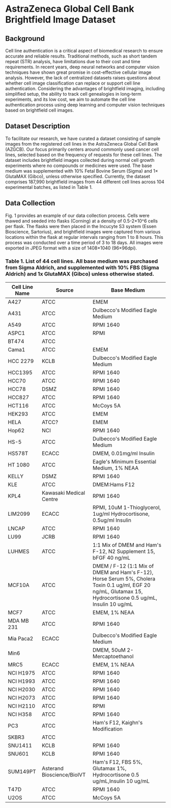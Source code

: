 # AstraZeneca Global Cell Bank Brightfield Image Dataset 
## Background 
Cell line authentication is a critical aspect of biomedical research to ensure accurate and reliable results. Traditional methods, such as short tandem repeat (STR) analysis, have limitations due to their cost and time requirements. In recent years, deep neural networks and computer vision techniques have shown great promise in cost-effective cellular image analysis. However, the lack of centralized datasets raises questions about whether cell image classification can replace or support cell line authentication. Considering the advantages of brightfield imaging, including simplified setup, the ability to track cell genealogies in long-term experiments, and its low cost, we aim to automate the cell line authentication process using deep learning and computer vision techniques based on brightfield cell images.

## Dataset Description 
To facilitate our research, we have curated a dataset consisting of sample images from the registered cell lines in the AstraZeneca Global Cell Bank (AZGCB). Our focus primarily centers around commonly used cancer cell lines, selected based on the frequency of requests for these cell lines. The dataset includes brightfield images collected during normal cell growth experiments where no compounds or medicines were used. The base medium was supplemented with 10% Fetal Bovine Serum (Sigma) and 1× GlutaMAX (Gibco), unless otherwise specified. Currently, the dataset comprises 187,990 brightfield images from 44 different cell lines across 104 experimental batches, as listed in Table 1.


## Data Collection 
Fig. 1 provides an example of our data collection process. Cells were thawed and seeded into flasks (Corning) at a density of 0.5-2×10^6 cells per flask. The flasks were then placed in the Incucyte S3 system (Essen Bioscience, Sartorius), and brightfield images were captured from various locations within the flask at regular intervals ranging from 1 to 8 hours. This process was conducted over a time period of 3 to 18 days. All images were exported in JPEG format with a size of 1408×1040 (96×96dpi).


### Table 1.  List of 44 cell lines. All base medium was purchased from Sigma Aldrich, and supplemented with 10% FBS (Sigma Aldrich) and 1x GlutaMAX (Gibco) unless otherwise stated.
|     Cell Line Name    |     Source                        |     Base Medium                                                                                                                                                         |
|-----------------------|-----------------------------------|-------------------------------------------------------------------------------------------------------------------------------------------------------------------------|
|     A427              |     ATCC                          |     EMEM                                                                                                                                                                |
|     A431              |     ATCC                          |     Dulbecco's Modified Eagle Medium                                                                                                                                    |
|     A549              |     ATCC                          |     RPMI 1640                                                                                                                                                           |
|     ASPC1             |     ATCC                          |     RPMI                                                                                                                                                                |
|     BT474             |     ATCC                          |                                                                                                                                                                         |
|     Cama1             |     ATCC                          |     EMEM                                                                                                                                                                |
|        HCC 2279       |     KCLB                          |     Dulbecco's Modified Eagle Medium                                                                                                                                    |
|     HCC1395           |     ATCC                          |     RPMI 1640                                                                                                                                                           |
|     HCC70             |     ATCC                          |     RPMI 1640                                                                                                                                                           |
|     HCC78             |     DSMZ                          |     RPMI 1640                                                                                                                                                           |
|     HCC827            |     ATCC                          |     RPMI 1640                                                                                                                                                           |
|     HCT116            |     ATCC                          |     McCoys 5A                                                                                                                                                           |
|     HEK293            |     ATCC                          |     EMEM                                                                                                                                                                |
|     HELA              |     ATCC?                         |     EMEM                                                                                                                                                                |
|     Hop62             |     NCI                           |     RPMI 1640                                                                                                                                                           |
|     HS-5              |     ATCC                          |     Dulbecco's Modified Eagle Medium                                                                                                                                    |
|     HS578T            |     ECACC                         |     DMEM, 0.01mg/ml Insulin                                                                                                                                             |
|     HT 1080           |     ATCC                          |     Eagle's Minimum Essential Medium, 1%   NEAA                                                                                                                         |
|     KELLY             |     DSMZ                          |     RPMI 1640                                                                                                                                                           |
|     KLE               |     ATCC                          |     DMEM:Hams F12                                                                                                                                                       |
|     KPL4              |     Kawasaki Medical Centre       |     RPMI 1640                                                                                                                                                           |
|     LIM2099           |     ECACC                         |     RPMI, 10uM 1-Thioglycerol, 1ug/ml Hydrocortisone,   0.5ug/ml Insulin                                                                                                |
|     LNCAP             |     ATCC                          |     RPMI 1640                                                                                                                                                           |
|     LU99              |     JCRB                          |     RPMI 1640                                                                                                                                                           |
|     LUHMES            |     ATCC                          |     1:1 Mix of DMEM and Ham's F-12, N2   Supplement 15, bFGF 40 ng/mL                                                                                                   |
|     MCF10A            |     ATCC                          |     DMEM / F-12 (1:1 Mix of DMEM and   Ham's F-12), Horse Serum 5%, Cholera Toxin 0.1 ug/ml, EGF 20 ng/mL, Glutamax   15, Hydrocortisone 0.5 ug/mL, Insulin 10 ug/mL    |
|     MCF7              |     ATCC                          |     EMEM, 1% NEAA                                                                                                                                                       |
|     MDA MB 231        |     ATCC                          |     RPMI 1640                                                                                                                                                           |
|     Mia Paca2         |     ECACC                         |     Dulbecco's Modified Eagle Medium                                                                                                                                    |
|     Min6              |                                   |     DMEM, 50uM 2-Mercaptoethanol                                                                                                                                        |
|     MRC5              |     ECACC                         |     EMEM, 1% NEAA                                                                                                                                                       |
|     NCI H1975         |     ATCC                          |     RPMI 1640                                                                                                                                                           |
|     NCI H1993         |     ATCC                          |     RPMI 1640                                                                                                                                                           |
|     NCI H2030         |     ATCC                          |     RPMI 1640                                                                                                                                                           |
|     NCI H2073         |     ATCC                          |     RPMI 1640                                                                                                                                                           |
|     NCI H2110         |     ATCC                          |     RPMI                                                                                                                                                                |
|     NCI H358          |     ATCC                          |     RPMI 1640                                                                                                                                                           |
|     PC3               |     ATCC                          |     Ham's F12, Kaighn's Modification                                                                                                                                    |
|     SKBR3             |     ATCC                          |                                                                                                                                                                         |
|     SNU1411           |     KCLB                          |     RPMI 1640                                                                                                                                                           |
|     SNU601            |     KCLB                          |     RPMI 1640                                                                                                                                                           |
|     SUM149PT          |     Asterand Bioscience/BioIVT    |     Ham's F12, FBS 5%, Glutamax 1%,   Hydrocortisone 0.5 ug/mL,Insulin 10 ug/mL                                                                                         |
|     T47D              |     ATCC                          |     RPMI 1640                                                                                                                                                           |
|     U2OS              |     ATCC                          |     McCoys 5A                                                                                                                                                           |
